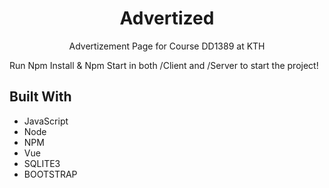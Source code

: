 <h1 align="center">Advertized</h1>

<p align="center">Advertizement Page for Course DD1389 at KTH</p>

Run Npm Install & Npm Start in both /Client and /Server to start the project!

## Built With

- JavaScript
- Node
- NPM
- Vue
- SQLITE3
- BOOTSTRAP
